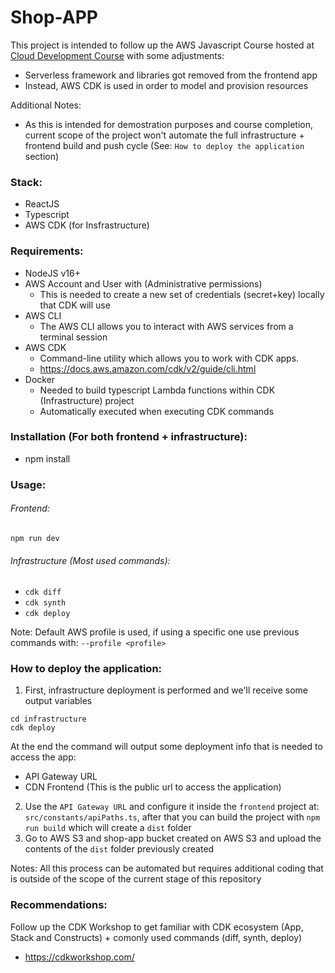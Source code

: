 # Shop-APP

This project is intended to follow up the AWS Javascript Course hosted at [Cloud Development Course](https://github.com/EPAM-JS-Competency-center/cloud-development-course-initial) with some adjustments:
* Serverless framework and libraries got removed from the frontend app
* Instead, AWS CDK is used in order to model and provision resources

Additional Notes:
* As this is intended for demostration purposes and course completion, current scope of the project won't automate the full infrastructure + frontend build and push cycle (See: `How to deploy the application` section)

### Stack:
* ReactJS
* Typescript
* AWS CDK (for Insfrastructure)

### Requirements:
* NodeJS v16+
* AWS Account and User with (Administrative permissions)
  * This is needed to create a new set of credentials (secret+key) locally that CDK will use
* AWS CLI
  * The AWS CLI allows you to interact with AWS services from a terminal session
* AWS CDK
  * Command-line utility which allows you to work with CDK apps.
  * https://docs.aws.amazon.com/cdk/v2/guide/cli.html
* Docker
  * Needed to build typescript Lambda functions within CDK (Infrastructure) project
  * Automatically executed when executing CDK commands

### Installation (For both frontend + infrastructure):
* npm install

### Usage:
###### Frontend:
`npm run dev`

###### Infrastructure (Most used commands):
* `cdk diff`
* `cdk synth`
* `cdk deploy`

Note: Default AWS profile is used, if using a specific one use previous commands with:
`--profile <profile>`

### How to deploy the application:
1. First, infrastructure deployment is performed and we'll receive some output variables
```
cd infrastructure
cdk deploy
```
At the end the command will output some deployment info that is needed to access the app:
  * API Gateway URL
  * CDN Frontend (This is the public url to access the application)
2. Use the `API Gateway URL` and configure it inside the `frontend` project at: `src/constants/apiPaths.ts`, after that you can build the project with `npm run build` which will create a `dist` folder
3. Go to AWS S3 and shop-app bucket created on AWS S3 and upload the contents of the `dist` folder previously created

Notes: All this process can be automated but requires additional coding that is outside of the scope of the current stage of this repository

### Recommendations:
Follow up the CDK Workshop to get familiar with CDK ecosystem (App, Stack and Constructs) + comonly used commands (diff, synth, deploy)
* https://cdkworkshop.com/